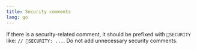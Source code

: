 ```yaml
---
title: Security comments
lang: go
---
```


If there is a security-related comment, it should be prefixed with `🚨SECURITY` like: `// 🚨SECURITY: ...`. Do not add unnecessary security comments.